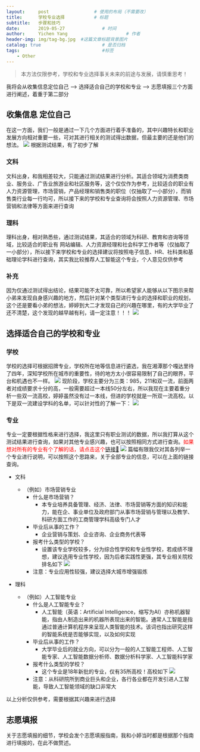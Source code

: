 ```yaml
---
layout:     post                 # 使用的布局（不需要改）
title:      学校专业选择           # 标题 
subtitle:   步骤和技巧 
date:       2019-05-27              # 时间
author:     Yichen Yang                      # 作者
header-img: img/tag-bg.jpg  #这篇文章标题背景图片
catalog: true                       # 是否归档
tags:                               #标签
    - Other
---
```

> 本方法仅限参考，学校和专业选择事关未来的前途与发展，请慎重思考！

我将会从收集信息定位自己 ——> 选择适合自己的学校和专业 ——> 志愿填报三个方面进行阐述，着重于第二部分

## 收集信息 定位自己
在这一方面，我们一般是通过一下几个方面进行着手准备的，其中兴趣特长和职业发展方向相对重要一些，可对其进行相关的测试得出数据，但最主要的还是他们的想法。
![](http://ww2.sinaimg.cn/large/006tNc79gy1g3g3xu7n30j30ve0ie4gd.jpg)
根据测试结果，有了初步了解
### 文科
文科出身，和我相差较大，只能通过测试结果进行分析。其适合领域为消费类商业、服务业、广告业旅游业和社区服务等，这个仅仅作为参考，比较适合的职业有人力资源管理，市场营销，产品经理和销售类的职位（仅抽取了一小部分），而销售类行业每一行均可，所以接下来的学校和专业查询将会按照人力资源管理、市场营销和法律等方面来进行查询

### 理科
理科出身，相对熟悉些，通过测试结果，其适合的领域为科研、教育和咨询等领域，比较适合的职业有
网站编辑、人力资源经理和社会科学工作者等（仅抽取了一小部分），所以接下来学校和专业的选择建议将按照电子信息、HR、社科类和基础理论学科进行查询，其实我比较推荐人工智能这个专业，个人意见仅供参考

### 补充
因为仅通过测试得出结论，结果可能不太可靠，所以希望家人能够从以下图示来帮小弟来发现自身感兴趣的地方，然后针对某个类型进行专业的选择和职业的规划，这个还是要看小弟的想法，婷婷到大二才发现自己的兴趣在哪里，有的大学毕业了还不清楚，这个发现的越早越有利，请一定注意！！！
![](http://ww1.sinaimg.cn/large/006tNc79gy1g3g4qod1i3j310m0ogtyc.jpg)


## 选择适合自己的学校和专业
### 学校
学校的选择可根据招牌专业，学校所在地等信息进行遴选，我在湘潭那个嘎达里待了四年，深知学校所在城市的重要性，待的地方太小很容易限制了自己的眼界，平台和机遇也不一样。
![](http://ww3.sinaimg.cn/large/006tNc79gy1g3g3kapl3lj30ww0kaqkt.jpg)
现阶段，学校主要分为三类：985，211和双一流，前面两者对成绩要求十分的高，一般需要超过一本线50分左右，所以我现在主要着重分析一些双一流高校，婷婷虽然没有过一本线，但进的学校就是一所双一流高校。以下是双一流建设学科的名单，可以针对性的了解一下：
![](https://ss1.baidu.com/6ONXsjip0QIZ8tyhnq/it/u=900328231,1859336864&fm=173&app=49&f=JPEG?w=640&h=2232&s=FF283463993148095EFDE1DF000080B1)
### 专业
专业一定要根据性格来进行选择，我这里只有职业测试的数据，所以我打算从这个测试结果进行查询，如果对其他专业感兴趣，也可以按照相同方式进行查询。<span style="color:red;">如果想对所有的专业有个了解的话，请点击这个[链接🔗](https://wenku.baidu.com/view/00b75c6059eef8c75ebfb354.html?from=search)</span>
![](http://ww2.sinaimg.cn/large/006tNc79gy1g3g57845bfj30yk0jmqli.jpg)
篇幅有限我仅对其各列举一个专业进行说明，可以按照这个思路来，关于全部专业的信息，可以在上面的链接查询。
* 文科
	* （例如）市场营销专业
		* 什么是市场营销？
			* 本专业培养具备管理、经济、法律、市场营销等方面的知识和能力，能在企、事业单位及政府部门从事市场营销与管理以及教学、科研方面工作的工商管理学科高级专门人才
		* 毕业后从事的工作？
			* 企业营销与策划、企业咨询、企业商务代表等
		* 报考什么类型的学校？
			* 设置该专业学校较多，分为综合性学校和专业性学校，若成绩不理想，建议选用专业性学校，因为后者实践性更强，其专业相关院校排名如下
			![](http://ww3.sinaimg.cn/large/006tNc79gy1g3g5ybjkegj30xg0u0dk2.jpg)
		* 注意：专业应用性较强，建议选择大城市增强锻炼


* 理科
	*  （例如）人工智能专业
		* 什么是人工智能专业？
			* 人工智能（英语：Artificial Intelligence，缩写为AI）亦称机器智能，指由人制造出来的机器所表现出来的智能。通常人工智能是指通过普通计算机程序来呈现人类智能的技术。该词也指出研究这样的智能系统是否能够实现，以及如何实现
		* 毕业后从事的工作？
			* 大学毕业后的就业方向，可以分为一般的人工智能工程师、人工智能专家、人工智能数据分析师、数据分析科学家、人工智能科学家
		* 报考什么类型的学校？
			* 这个专业是18年新批的专业，仅有35所高校！高校如下
			![](http://ww1.sinaimg.cn/large/006tNc79gy1g3g6ir33v0j30u018g79a.jpg)
		* 注意：从科研院所到商业巨头和企业，各行各业都在开发引进人工智能，导致人工智能领域的缺口非常大 

以上分析仅供参考，需要根据其兴趣来进行选择   

## 志愿填报 
关于志愿填报的细节，学校会发个志愿填报指南，我和小婷当时都是根据那个指南进行填报的，在此不做赘述。
	


